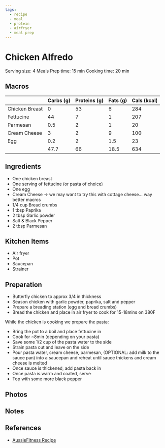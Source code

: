 ```yaml
---
tags:
  - recipe
  - meal
  - protein
  - airfryer
  - meal prep
---
```

# Chicken Alfredo

Serving size: 4 Meals
Prep time: 15 min
Cooking time: 20 min

## Macros

|  | Carbs (g) | Proteins (g) | Fats (g) | Cals (kcal) |
| --- | --- | --- | --- | --- |
| Chicken Breast | 0 | 53 | 6 | 284 |
| Fettucine | 44 | 7 | 1 | 207 |
| Parmesan | 0.5 | 2 | 1 | 20 |
| Cream Cheese | 3 | 2 | 9 | 100 |
| Egg | 0.2 | 2 | 1.5 | 23 |
|  | 47.7 | 66 | 18.5 | 634 |

## Ingredients

- One chicken breast
- One serving of fettucine (or pasta of choice)
- One egg
- Cream Cheese → we may want to try this with cottage cheese… way better macros
- 1/4 cup Bread crumbs
- 1 tbsp Paprika
- 2 tbsp Garlic powder
- Salt & Black Pepper
- 2 tbsp Parmesan

## Kitchen Items

- Air fryer
- Pot
- Saucepan
- Strainer

## Preparation

- Butterfly chicken to approx 3/4 in thickness
- Season chicken with garlic powder, paprika, salt and pepper
- Prepare a breading station (egg and bread crumbs)
- Bread the chicken and place in air fryer to cook for 15-18mins on 380F

While the chicken is cooking we prepare the pasta:

- Bring the pot to a boil and place fettucine in
- Cook for ~8min (depending on your pasta)
- Save some 1/2 cup of the pasta water to the side
- Strain pasta out and leave on the side
- Pour pasta water, cream cheese, parmesan, (OPTIONAL: add milk to the sauce pan) into a saucepan and reheat until sauce thickens and cream cheese is melted
- Once sauce is thickened, add pasta back in
- Once pasta is warm and coated, serve
- Top with some more black pepper

## Photos

## Notes

## References
- [AussieFitness Recipe](https://www.instagram.com/reel/CvHgBIduFa3/?utm_source=ig_web_copy_link&igshid=MzRlODBiNWFlZA==)
